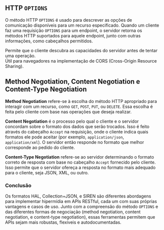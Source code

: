 ## **HTTP `OPTIONS`**

O método HTTP `OPTIONS` é usado para descrever as opções de comunicação disponíveis para um recurso especificado. Quando um cliente faz uma requisição `OPTIONS` para um endpoint, o servidor retorna os métodos HTTP suportados para aquele endpoint, junto com outras informações, como cabeçalhos permitidos.

Permite que o cliente descubra as capacidades do servidor antes de tentar uma operação.  
Útil para navegadores na implementação de CORS (Cross-Origin Resource Sharing).

## **Method Negotiation, Content Negotiation e Content-Type Negotiation**

**Method Negotiation** refere-se à escolha do método HTTP apropriado para interagir com um recurso, como `GET`, `POST`, `PUT`, ou `DELETE`. Essa escolha é feita pelo cliente com base nas operações que deseja realizar.

**Content Negotiation** é o processo pelo qual o cliente e o servidor concordam sobre o formato dos dados que serão trocados. Isso é feito através do cabeçalho `Accept` na requisição, onde o cliente indica quais formatos ele pode aceitar (por exemplo, `application/json`, `application/xml`). O servidor então responde no formato que melhor corresponde ao pedido do cliente.

**Content-Type Negotiation** refere-se ao servidor determinando o formato correto de resposta com base no cabeçalho `Accept` fornecido pelo cliente. Isso permite que o servidor ofereça a resposta no formato mais adequado para o cliente, seja JSON, XML, ou outro.

### **Conclusão**

Os formatos HAL, Collection+JSON, e SIREN são diferentes abordagens para implementar hipermídia em APIs RESTful, cada um com suas próprias vantagens e casos de uso. Junto com a compreensão do método `OPTIONS` e das diferentes formas de negociação (method negotiation, content negotiation, e content-type negotiation), essas ferramentas permitem que APIs sejam mais robustas, flexíveis e autodocumentadas.

